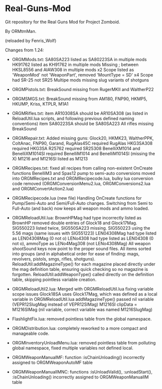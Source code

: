 # Real-Guns-Mod

Git repository for the Real Guns Mod for Project Zomboid.

By ORMtmMan. 

(reloaded by Fenris_Wolf)

Changes from 1.24:

* ORGMMods.txt: 
    SA80SA223 listed as SA80223SA in multiple mods
    HK91762 listed as KH91762 in multiple mods
    Missing ; between HKSL8556 and AIAW308 in multiple mods
    x2 Scope listed as 'WeaponMod' not 'WeaponPart', removed 'MountType = SD'
    x4 Scope had SR-25 not SR25
    Multipe mods missing slug variants of shotguns
    

* ORGMPistols.txt: 
    BreakSound missing from RugerMKII and WaltherP22

* ORGMSMGS.txt: 
    BreakSound missing from AM180, FNP90, HKMP5, HKUMP, Kriss, KTPLR, M1A1
    
* ORGMRifles.txt: 
    item AR10308SA should be AR10SA308 (as listed in ReloadUtil.lua scripts, and following previous defined naming conventions)
    item SA80223SA should be SA80SA223
    All rifles missing BreakSound

* ORGMRepair.txt:
    Added missing guns: Glock20, HKMK23, WaltherPPK, ColtAnac, FNP90, Garand, 
    RugAlas45C required RugAlas
    HKG3SA308 required HKG3SA
    R25762 required SR25308
    BenelliXM1014 and BenelliXM1014Sl required BenelliM1014 and BenelliM1014Sl (missing the X)
    M1216 and M1216Sl listed as M1213

* ORGMRecipes.txt:
    fixed all recipes from calling non-existent OnCreate functions
    BenelliM3 and Spas12 pump to semi-auto conversions moved into ORGMRecipes.txt and ORGMRecipecode.lua, bulky lua conversion code removed (ORGMConversionMenu2.lua, ORGMConversions2.lua and ORGMConvertAction2.lua)

* ORGMRecipecode.lua (new file)
    Handling OnCreate functions for Pump/Semi-Auto and Semi/Full-Auto changes.
    Switching from Semi to Full-Auto (and back) now keeps all weapon mods and ammo loaded.

* ORGMReloadUtil.lua: 
    BrownHPMag had type incorrectly listed as BrownHP
    removed double entries of Glock18 and Glock17Mag.
    SIG550223 listed twice, SIG550SA223 missing. SIG550223 using the 5.56 mags (same issues with SIG551223)
    LEN04308Mag had type listed as LEN04308Mag (0 not o)
    LENo4308 had type listed as LEN04308 (0 not o), ammoType as LENo4Mag308 (not LENo4308Mag)
    All weapon shootSound keys now point to the proper sound files.
    All items sorted into groups (and in alphabetical order for ease of finding: mags, revolvers, pistols, smgs, rifles, shotguns).
    ReloadUtil:addMagazineType() for each magazine placed directly under the mag definition table, ensuring quick checking so no magazine is forgotten.
    ReloadUtil:addWeaponType() called directly on the definition table, skipping pointless variable creation.
    
* ORGMReloadUtil2.lua: 
    Merged with ORGMReloadUtil.lua fixing variable scope issues
    Glock18SA uses Glock17Mag, which was defined as a local variable in ORGMReloadUtil.lua
    addMagazineType() passed nil variable (VEPR12SlugMag instead of VEPR12SlMag)
    M1216Sl clipData = M1216SlMag (nil variable, correct variable was named M1216SlugMag)

* FlashlightFix.lua: removed pointless table from the global namespace.

* ORGMDistribution.lua: completely reworked to a more compact and manageable code.

* ORGMInventoryUnloadMenu.lua: 
    removed pointless table from polluting global namespace, fixed multiple variables not defined local.

* ORGMWeaponManualMF:
    function :isChainUnloading() incorrectly assigned to ORGMWeaponAutoMF table

* ORGMWeaponManualIMNC:
    functions :isUnloadValid(), :unloadStart(), :isChainUnloading() incorrectly assigned to ORGMWeaponManualIM table